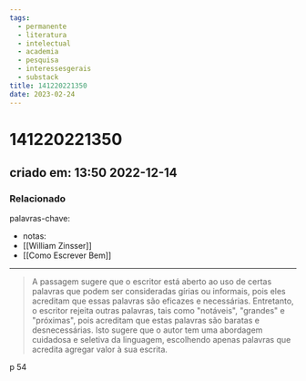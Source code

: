 ```yaml
---
tags:
  - permanente
  - literatura
  - intelectual
  - academia
  - pesquisa
  - interessesgerais
  - substack
title: 141220221350
date: 2023-02-24
---
```

# 141220221350
## criado em: 13:50 2022-12-14

### Relacionado
palavras-chave:
- notas: 
- [[William Zinsser]]
- [[Como Escrever Bem]]
---
>A passagem sugere que o escritor está aberto ao uso de certas palavras que podem ser consideradas gírias ou informais, pois eles acreditam que essas palavras são eficazes e necessárias. Entretanto, o escritor rejeita outras palavras, tais como "notáveis", "grandes" e "próximas", pois acreditam que estas palavras são baratas e desnecessárias. Isto sugere que o autor tem uma abordagem cuidadosa e seletiva da linguagem, escolhendo apenas palavras que acredita agregar valor à sua escrita.

p 54
